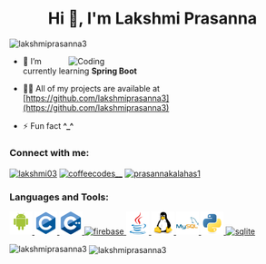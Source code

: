 <h1 align="center">Hi 👋, I'm Lakshmi Prasanna</h1>

<p align="left"> <img src="https://komarev.com/ghpvc/?username=lakshmiprasanna3&label=Profile%20views&color=0e75b6&style=flat" alt="lakshmiprasanna3" /> </p>


<img align="right" alt="Coding" width="400" src="https://user-images.githubusercontent.com/45752419/110270341-9d6adb00-7feb-11eb-80a0-1d90cf85a610.png">

- 🌱 I’m currently learning **Spring Boot**


- 👨‍💻 All of my projects are available at [https://github.com/lakshmiprasanna3](https://github.com/lakshmiprasanna3)


- ⚡ Fun fact **^_^**

<h3 align="left">Connect with me:</h3>
<p align="left">
<a href="https://linkedin.com/in/lakshmi03" target="blank"><img align="center" src="https://cdn.jsdelivr.net/npm/simple-icons@3.0.1/icons/linkedin.svg" alt="lakshmi03" height="30" width="40" /></a>
<a href="https://instagram.com/coffeecodes__" target="blank"><img align="center" src="https://cdn.jsdelivr.net/npm/simple-icons@3.0.1/icons/instagram.svg" alt="coffeecodes__" height="30" width="40" /></a>
<a href="https://www.hackerrank.com/prasannakalahas1" target="blank"><img align="center" src="https://cdn.jsdelivr.net/npm/simple-icons@3.0.1/icons/hackerrank.svg" alt="prasannakalahas1" height="30" width="40" /></a>
</p>

<h3 align="left">Languages and Tools:</h3>
<p align="left"> <a href="https://developer.android.com" target="_blank"> <img src="https://raw.githubusercontent.com/devicons/devicon/master/icons/android/android-original-wordmark.svg" alt="android" width="40" height="40"/> </a> <a href="https://www.cprogramming.com/" target="_blank"> <img src="https://raw.githubusercontent.com/devicons/devicon/master/icons/c/c-original.svg" alt="c" width="40" height="40"/> </a> <a href="https://www.w3schools.com/cpp/" target="_blank"> <img src="https://raw.githubusercontent.com/devicons/devicon/master/icons/cplusplus/cplusplus-original.svg" alt="cplusplus" width="40" height="40"/> </a> <a href="https://firebase.google.com/" target="_blank"> <img src="https://www.vectorlogo.zone/logos/firebase/firebase-icon.svg" alt="firebase" width="40" height="40"/> </a> <a href="https://www.java.com" target="_blank"> <img src="https://raw.githubusercontent.com/devicons/devicon/master/icons/java/java-original.svg" alt="java" width="40" height="40"/> </a> <a href="https://www.linux.org/" target="_blank"> <img src="https://raw.githubusercontent.com/devicons/devicon/master/icons/linux/linux-original.svg" alt="linux" width="40" height="40"/> </a> <a href="https://www.mysql.com/" target="_blank"> <img src="https://raw.githubusercontent.com/devicons/devicon/master/icons/mysql/mysql-original-wordmark.svg" alt="mysql" width="40" height="40"/> </a> <a href="https://www.python.org" target="_blank"> <img src="https://raw.githubusercontent.com/devicons/devicon/master/icons/python/python-original.svg" alt="python" width="40" height="40"/> </a> <a href="https://www.sqlite.org/" target="_blank"> <img src="https://www.vectorlogo.zone/logos/sqlite/sqlite-icon.svg" alt="sqlite" width="40" height="40"/> </a> </p>

<p><img align="left" src="https://github-readme-stats.vercel.app/api/top-langs?username=lakshmiprasanna3&show_icons=true&locale=en&layout=compact" alt="lakshmiprasanna3" /></p>

<p>&nbsp;<img align="center" src="https://github-readme-stats.vercel.app/api?username=lakshmiprasanna3&show_icons=true&locale=en" alt="lakshmiprasanna3" /></p>
